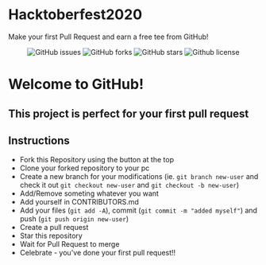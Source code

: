 # Hacktoberfest2020

Make your first Pull Request and earn a free tee from GitHub!

<p align="center">
   <img alt="GitHub issues" src="https://img.shields.io/github/issues/kizule/hacktoberfest-2020"></a>
   <img alt="GitHub forks" src="https://img.shields.io/github/forks/kizule/hacktoberfest-2020"></a>
   <img alt="GitHub stars" src="https://img.shields.io/github/stars/kizule/hacktoberfest-2020"></a>
   <img alt="Github license" src="https://img.shields.io/github/license/Okizule/hacktoberfest-2020"></a>
</p>

# Welcome to GitHub!

## This project is perfect for your first pull request

## Instructions

- Fork this Repository using the button at the top
- Clone your forked repository to your pc
- Create a new branch for your modifications (ie. `git branch new-user` and check it out `git checkout new-user` and `git checkout -b new-user`)
- Add/Remove someting whatever you want
- Add yourself in CONTRIBUTORS.md
- Add your files (`git add -A`), commit (`git commit -m "added myself"`) and push (`git push origin new-user`)
- Create a pull request
- Star this repository
- Wait for Pull Request to merge
- Celebrate - you've done your first pull request!!
